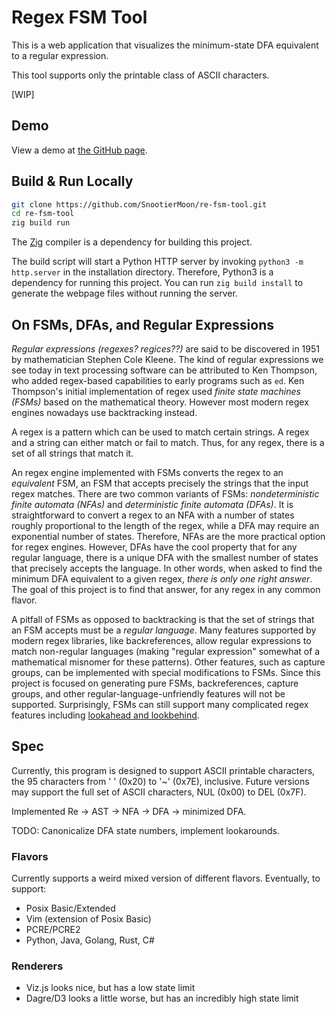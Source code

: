 # Regex FSM Tool

This is a web application that visualizes the minimum-state DFA equivalent to a
regular expression.

This tool supports only the printable class of ASCII characters.

\[WIP\]

## Demo

View a demo at [the GitHub page](https://snootiermoon.github.io/re-fsm-tool).

## Build & Run Locally

```sh
git clone https://github.com/SnootierMoon/re-fsm-tool.git
cd re-fsm-tool
zig build run
```

The [Zig](https://ziglang.org/download/) compiler is a dependency for building
this project.

The build script will start a Python HTTP server by invoking `python3 -m
http.server` in the installation directory. Therefore, Python3 is a dependency
for running this project. You can run `zig build install` to generate the
webpage files without running the server.

## On FSMs, DFAs, and Regular Expressions

*Regular expressions (regexes? regices??)* are said to be discovered in 1951 by
mathematician Stephen Cole Kleene. The kind of regular expressions we see today
in text processing software can be attributed to Ken Thompson, who added
regex-based capabilities to early programs such as `ed`. Ken Thompson's initial
implementation of regex used *finite state machines (FSMs)* based on the
mathematical theory. However most modern regex engines nowadays use
backtracking instead.

A regex is a pattern which can be used to match certain strings. A regex and a
string can either match or fail to match. Thus, for any regex, there is a set
of all strings that match it.

An regex engine implemented with FSMs converts the regex to an *equivalent*
FSM, an FSM that accepts precisely the strings that the input regex matches.
There are two common variants of FSMs: *nondeterministic finite automata
(NFAs)* and *deterministic finite automata (DFAs)*. It is straightforward to
convert a regex to an NFA with a number of states roughly proportional to the
length of the regex, while a DFA may require an exponential number of states.
Therefore, NFAs are the more practical option for regex engines. However, DFAs
have the cool property that for any regular language, there is a unique DFA
with the smallest number of states that precisely accepts the language. In
other words, when asked to find the minimum DFA equivalent to a given regex,
*there is only one right answer*. The goal of this project is to find that
answer, for any regex in any common flavor.

A pitfall of FSMs as opposed to backtracking is that the set of strings that an
FSM accepts must be a *regular language*. Many features supported by modern
regex libraries, like backreferences, allow regular expressions to match
non-regular languages (making "regular expression" somewhat of a mathematical
misnomer for these patterns). Other features, such as capture groups, can be
implemented with special modifications to FSMs. Since this project is focused
on generating pure FSMs, backreferences, capture groups, and other
regular-language-unfriendly features will not be supported. Surprisingly, FSMs
can still support many complicated regex features including [lookahead and
lookbehind](https://www.regular-expressions.info/lookaround.html).

## Spec

Currently, this program is designed to support ASCII printable characters, the
95 characters from ' ' (0x20) to '~' (0x7E), inclusive. Future versions may
support the full set of ASCII characters, NUL (0x00) to DEL (0x7F).

Implemented Re -> AST -> NFA -> DFA -> minimized DFA.

TODO: Canonicalize DFA state numbers, implement lookarounds.

### Flavors

Currently supports a weird mixed version of different flavors. Eventually, to
support:

 - Posix Basic/Extended
 - Vim (extension of Posix Basic)
 - PCRE/PCRE2
 - Python, Java, Golang, Rust, C\#

### Renderers

 - Viz.js looks nice, but has a low state limit
 - Dagre/D3 looks a little worse, but has an incredibly high state limit
